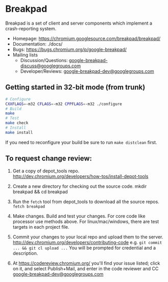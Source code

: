 # Breakpad

Breakpad is a set of client and server components which implement a
crash-reporting system.

* Homepage: https://chromium.googlesource.com/breakpad/breakpad/
* Documentation: ./docs/
* Bugs: https://bugs.chromium.org/p/google-breakpad/
* Mailing lists
   * Discussion/Questions: [google-breakpad-discuss@googlegroups.com](https://groups.google.com/d/forum/google-breakpad-discuss)
   * Developer/Reviews: [google-breakpad-dev@googlegroups.com](https://groups.google.com/d/forum/google-breakpad-dev)

## Getting started in 32-bit mode (from trunk)

```sh
# Configure
CXXFLAGS=-m32 CFLAGS=-m32 CPPFLAGS=-m32 ./configure
# Build
make
# Test
make check
# Install
make install
```

If you need to reconfigure your build be sure to run `make distclean` first.

## To request change review:

1.  Get a copy of depot_tools repo.
    http://dev.chromium.org/developers/how-tos/install-depot-tools

2.  Create a new directory for checking out the source code.
    mkdir breakpad && cd breakpad

3.  Run the `fetch` tool from depot_tools to download all the source repos.
    `fetch breakpad`

4.  Make changes. Build and test your changes.
    For core code like processor use methods above.
    For linux/mac/windows, there are test targets in each project file.

5.  Commit your changes to your local repo and upload them to the server.
    http://dev.chromium.org/developers/contributing-code
    e.g. `git commit ... && git cl upload ...`
    You will be prompted for credential and a description.

6.  At https://codereview.chromium.org/ you'll find your issue listed; click on
    it, and select Publish+Mail, and enter in the code reviewer and CC
    google-breakpad-dev@googlegroups.com
